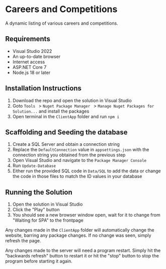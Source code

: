 # Careers and Competitions

A dynamic listing of various careers and competitions.

## Requirements

* Visual Studio 2022
* An up-to-date browser
* Internet access
* ASP.NET Core 7
* Node.js 18 or later

## Installation Instructions

1. Download the repo and open the solution in Visual Studio
2. Goto `Tools ` > `Nuget Package Manager ` > `Manage Nuget Packages for Solution...` and install the packages
3. Open terminal in the `ClientApp` folder and run `npm i`

## Scaffolding and Seeding the database

1. Create a SQL Server and obtain a connection string
2. Replace the `DefaultConnection` value in `appsettings.json` with the connection string you obtained from the previous step
3. Open Visual Studio and navigate to the `Package Manager Console`
4. Run `Update-Database`
5. Either run the provided SQL code in `Data/SQL` to add the data or  change the code in those files to match the ID values in your database

## Running the Solution

1. Open the solution in Visual Studio
2. Click the "Play" button
3. You should see a new browser window open, wait for it to change from "Waiting for SPA" to the frontpage

Any changes made in the `ClientApp` folder will automatically change the website, barring any package changes. If no change was seen, simply refresh the page.

Any changes made to the server will need a program restart. Simply hit the "backwards refresh" button to restart it or hit the "stop" button to stop the program before starting it again.
